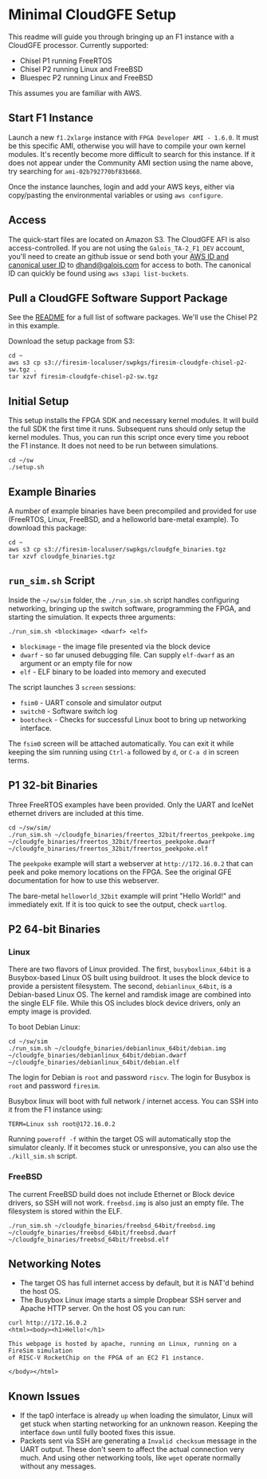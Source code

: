 # Minimal CloudGFE Setup

This readme will guide you through bringing up an F1 instance with a CloudGFE processor. Currently supported:
* Chisel P1 running FreeRTOS
* Chisel P2 running Linux and FreeBSD
* Bluespec P2 running Linux and FreeBSD

This assumes you are familiar with AWS.

## Start F1 Instance

Launch a new `f1.2xlarge` instance with `FPGA Developer AMI - 1.6.0`. It must be this specific AMI, otherwise you will have to compile your own kernel modules. It's recently become more difficult to search for this instance. If it does not appear under the Community AMI section using the name above, try searching for `ami-02b792770bf83b668`.

Once the instance launches, login and add your AWS keys, either via copy/pasting the environmental variables or using `aws configure`.

## Access

The quick-start files are located on Amazon S3. The CloudGFE AFI is also access-controlled. If you are not using the `Galois_TA-2_F1_DEV` account, you'll need to create an github issue or send both your [AWS ID and canonical user ID](https://docs.aws.amazon.com/general/latest/gr/acct-identifiers.html) to [dhand@galois.com](mailto:dhand@galois.com) for access to both. The canonical ID can quickly be found using `aws s3api list-buckets`.

## Pull a CloudGFE Software Support Package

See the [README](README.md) for a full list of software packages. We'll use the Chisel P2 in this example.

Download the setup package from S3:
```
cd ~
aws s3 cp s3://firesim-localuser/swpkgs/firesim-cloudgfe-chisel-p2-sw.tgz .
tar xzvf firesim-cloudgfe-chisel-p2-sw.tgz
```

## Initial Setup

This setup installs the FPGA SDK and necessary kernel modules. It will build the full SDK the first time it runs.
Subsequent runs should only setup the kernel modules. Thus, you can run this script once every time you reboot the F1
instance. It does not need to be run between simulations.

```
cd ~/sw
./setup.sh
```

## Example Binaries

A number of example binaries have been precompiled and provided for use (FreeRTOS, Linux, FreeBSD, and a helloworld bare-metal example).
To download this package:
```
cd ~
aws s3 cp s3://firesim-localuser/swpkgs/cloudgfe_binaries.tgz
tar xzvf cloudgfe_binaries.tgz
```

## `run_sim.sh` Script

Inside the `~/sw/sim` folder, the `./run_sim.sh` script handles configuring networking, bringing up the switch software, programming the FPGA, and starting the simulation.
It expects three arguments:

```
./run_sim.sh <blockimage> <dwarf> <elf>
```

* `blockimage` - the image file presented via the block device
* `dwarf` - so far unused debugging file. Can supply `elf-dwarf` as an argument or an empty file for now
* `elf` - ELF binary to be loaded into memory and executed

The script launches 3 `screen` sessions:
* `fsim0` - UART console and simulator output
* `switch0` - Software switch log
* `bootcheck` - Checks for successful Linux boot to bring up networking interface.

The `fsim0` screen will be attached automatically. You can exit it while keeping the sim running using `Ctrl-a` followed by `d`, or `C-a d` in screen terms.

## P1 32-bit Binaries

Three FreeRTOS examples have been provided. Only the UART and IceNet ethernet drivers are included at this time.

```
cd ~/sw/sim/
./run_sim.sh ~/cloudgfe_binaries/freertos_32bit/freertos_peekpoke.img ~/cloudgfe_binaries/freertos_32bit/freertos_peekpoke.dwarf  ~/cloudgfe_binaries/freertos_32bit/freertos_peekpoke.elf
```

The `peekpoke` example will start a webserver at `http://172.16.0.2` that can peek and poke memory locations on the FPGA. See the original GFE documentation for how to use this webserver.

The bare-metal `helloworld_32bit` example will print "Hello World!" and immediately exit. If it is too quick to see the output, check `uartlog`.

## P2 64-bit Binaries
### Linux

There are two flavors of Linux provided. The first, `busyboxlinux_64bit` is a Busybox-based Linux OS built using buildroot. It uses the block device to provide a persistent filesystem.
The second, `debianlinux_64bit`, is a Debian-based Linux OS. The kernel and ramdisk image are combined into the single ELF file. While this OS includes block device drivers, only an empty image is provided.

To boot Debian Linux:
```
cd ~/sw/sim
./run_sim.sh ~/cloudgfe_binaries/debianlinux_64bit/debian.img ~/cloudgfe_binaries/debianlinux_64bit/debian.dwarf ~/cloudgfe_binaries/debianlinux_64bit/debian.elf
```
The login for Debian is `root` and password `riscv`. The login for Busybox is `root` and password `firesim`.

Busybox linux will boot with full network / internet access. You can SSH into it from the F1 instance using:
```
TERM=Linux ssh root@172.16.0.2
```

Running `poweroff -f` within the target OS will automatically stop the simulator cleanly. If it becomes stuck or unresponsive, you can also use the `./kill_sim.sh` script.

### FreeBSD

The current FreeBSD build does not include Ethernet or Block device drivers, so SSH will not work. `freebsd.img` is also just an empty file. The filesystem is stored within the ELF.

```
./run_sim.sh ~/cloudgfe_binaries/freebsd_64bit/freebsd.img ~/cloudgfe_binaries/freebsd_64bit/freebsd.dwarf ~/cloudgfe_binaries/freebsd_64bit/freebsd.elf
```

## Networking Notes
* The target OS has full internet access by default, but it is NAT'd behind the host OS.
* The Busybox Linux image starts a simple Dropbear SSH server and Apache HTTP server. On the host OS you can run:
```
curl http://172.16.0.2
<html><body><h1>Hello!</h1>

This webpage is hosted by apache, running on Linux, running on a FireSim simulation
of RISC-V RocketChip on the FPGA of an EC2 F1 instance.

</body></html>
```

## Known Issues
* If the tap0 interface is already `up` when loading the simulator, Linux will get stuck when starting networking for an unknown reason. Keeping the interface `down` until fully booted fixes this issue.
* Packets sent via SSH are generating a `Invalid checksum` message in the UART output. These don't seem to affect the actual connection very much. And using other networking tools, like `wget` operate normally without any messages.
